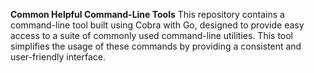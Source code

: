 **Common Helpful Command-Line Tools**
This repository contains a command-line tool built using Cobra with Go, designed to provide easy access to a suite of commonly used command-line utilities. This tool simplifies the usage of these commands by providing a consistent and user-friendly interface.
